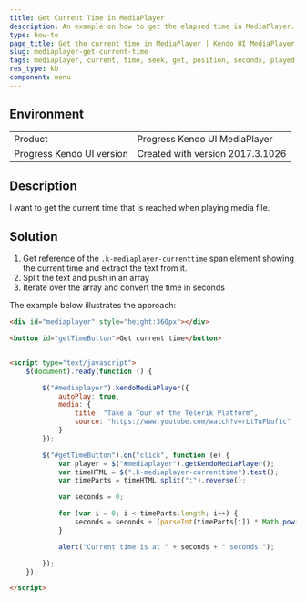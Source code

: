 ```yaml
---
title: Get Current Time in MediaPlayer
description: An example on how to get the elapsed time in MediaPlayer.
type: how-to
page_title: Get the current time in MediaPlayer | Kendo UI MediaPlayer
slug: mediaplayer-get-current-time
tags: mediaplayer, current, time, seek, get, position, seconds, played, elapsed
res_type: kb
component: menu
---
```


## Environment

<table>
 <tr>
  <td>Product</td>
  <td>Progress Kendo UI MediaPlayer</td>
 </tr>
 <tr>
  <td>Progress Kendo UI version</td>
  <td>Created with version 2017.3.1026</td>
 </tr>
</table>

## Description

I want to get the current time that is reached when playing media file. 

## Solution

1. Get reference of the `.k-mediaplayer-currenttime` span element showing the current time and extract the text from it.
1. Split the text and push in an array
1. Iterate over the array and convert the time in seconds

The example below illustrates the approach:


```html
<div id="mediaplayer" style="height:360px"></div>

<button id="getTimeButton">Get current time</button>


<script type="text/javascript">
    $(document).ready(function () {

        $("#mediaplayer").kendoMediaPlayer({
            autoPlay: true,
            media: {
                title: "Take a Tour of the Telerik Platform",
                source: "https://www.youtube.com/watch?v=rLtTuFbuf1c"
            }
        });

        $("#getTimeButton").on("click", function (e) {
            var player = $("#mediaplayer").getKendoMediaPlayer();
            var timeHTML = $(".k-mediaplayer-currenttime").text();
            var timeParts = timeHTML.split(":").reverse();

            var seconds = 0;

            for (var i = 0; i < timeParts.length; i++) {
                seconds = seconds + (parseInt(timeParts[i]) * Math.pow(60, i));
            }

            alert("Current time is at " + seconds + " seconds.");

        });
    });

</script>
```

